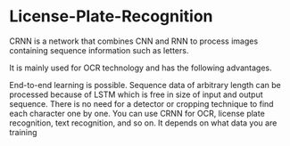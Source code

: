# License-Plate-Recognition

CRNN is a network that combines CNN and RNN to process images containing sequence information such as letters.

It is mainly used for OCR technology and has the following advantages.

End-to-end learning is possible.
Sequence data of arbitrary length can be processed because of LSTM which is free in size of input and output sequence.
There is no need for a detector or cropping technique to find each character one by one.
You can use CRNN for OCR, license plate recognition, text recognition, and so on. It depends on what data you are training
